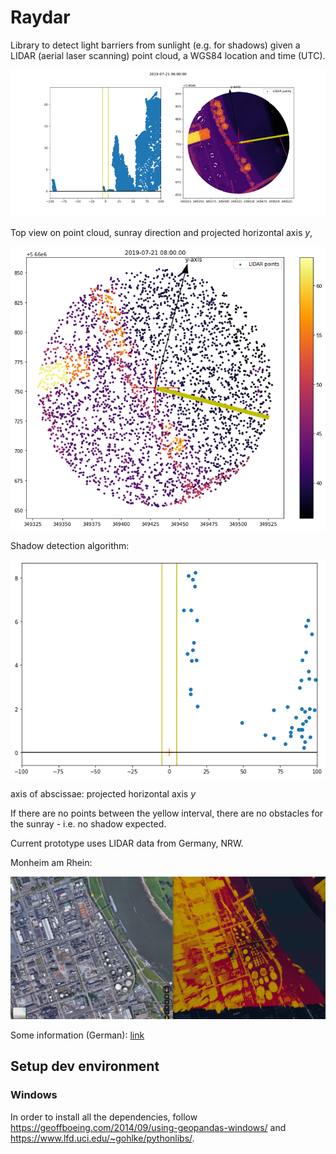 # Raydar

Library to detect light barriers from sunlight (e.g. for shadows) given a LIDAR (aerial laser scanning) point cloud, a WGS84 location and time (UTC).

![raydar](assets/raydar.gif)

Top view on point cloud, sunray direction and projected horizontal axis $y$,

![debug](assets/debug1.png)

Shadow detection algorithm:

![debug](assets/debug2.png)

axis of abscissae: projected horizontal axis $y$

If there are no points between the yellow interval, there are no obstacles for the sunray - i.e. no shadow expected.

Current prototype uses LIDAR data from Germany, NRW.

Monheim am Rhein:

![header](assets/header.png)

Some information (German): [link](https://www.bezreg-koeln.nrw.de/brk_internet/geobasis/hoehenmodelle/oberflaechenmodell/index.html)

## Setup dev environment

### Windows

In order to install all the dependencies, follow https://geoffboeing.com/2014/09/using-geopandas-windows/
and https://www.lfd.uci.edu/~gohlke/pythonlibs/.
